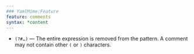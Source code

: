 ```yaml
---
### YamlMime:Feature
feature: comments
syntax: *content
---
```

- `(?#…)` &mdash; The entire expression is removed from the pattern. A comment may not contain other `(` or `)` characters.